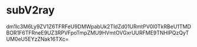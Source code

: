 # subV2ray
dm1lc3M6Ly9ZV1Z6TFRFeU9DMWpabUk2TldZd01URmtPV0l0TkRBeU1TMDBOR1F6TFRneE9UZ3RPVFpoTmpZMU9HVmtOVGxrUURFME9TNHlPQzQyTUM0eU5EYzZNak16TXc=
